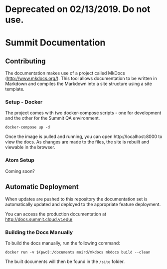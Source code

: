 # Deprecated on 02/13/2019. Do not use.

# Summit Documentation

## Contributing

The documentation makes use of a project called MkDocs (http://www.mkdocs.org/).  This tool allows documentation to be written in Markdown and compiles the Markdown into a site structure using a site template.


### Setup - Docker

The project comes with two docker-compose scripts - one for development and the other for the Summit QA environment.

```
docker-compose up -d
```

Once the image is pulled and running, you can open http://localhost:8000 to view the docs.  As changes are made to the files, the site is rebuilt and viewable in the browser. 


### Atom Setup

Coming soon?



## Automatic Deployment

When updates are pushed to this repository the documentation set is automatically updated and deployed to the appropriate feature deployment. 

You can access the production documentation at http://docs.summit.cloud.vt.edu/

### Building the Docs Manually

To build the docs manually, run the following command:

```
docker run -v $(pwd):/documents moird/mkdocs mkdocs build --clean
``` 

The built documents will then be found in the ```/site``` folder.
